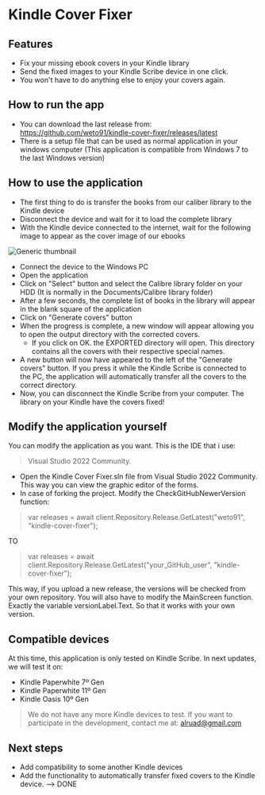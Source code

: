 # Kindle Cover Fixer

## Features

- Fix your missing ebook covers in your Kindle library
- Send the fixed images to your Kindle Scribe device in one click.
- You won't have to do anything else to enjoy your covers again.

## How to run the app
- You can download the last release from: https://github.com/weto91/kindle-cover-fixer/releases/latest
- There is a setup file that can be used as normal application in your windows computer
(This application is compatible from Windows 7 to the last Windows version)

## How to use the application
- The first thing to do is transfer the books from our caliber library to the Kindle device
- Disconnect the device and wait for it to load the complete library
- With the Kindle device connected to the internet, wait for the following image to appear as the cover image of our ebooks

  
![Generic thumbnail](https://raw.githubusercontent.com/weto91/kindle-cover-fixer/main/thumbnail_generic.jpg)

- Connect the device to the Windows PC
- Open the application
- Click on "Select" button and select the Calibre library folder on your HDD (It is normally in the Documents/Calibre library folder)
- After a few seconds, the complete list of books in the library will appear in the blank square of the application
- Click on "Generate covers" button
- When the progress is complete, a new window will appear allowing you to open the output directory with the corrected covers.
    - If you click on OK. the EXPORTED directory will open. This directory contains all the covers with their respective special names.   
- A new button will now have appeared to the left of the "Generate covers" button. If you press it while the Kindle Scribe is connected to the PC, the application will automatically transfer all the covers to the correct directory.
- Now, you can disconnect the Kindle Scribe from your computer. The library on your Kindle have the covers fixed!

## Modify the application yourself
You can modify the application as you want. This is the IDE that i use:
> Visual Studio 2022 Community.
- Open the Kindle Cover Fixer.sln file from Visual Studio 2022 Community. This way you can view the graphic editor of the forms.
- In case of forking the project. Modify the CheckGitHubNewerVersion function:
> var releases = await client.Repository.Release.GetLatest("weto91", "kindle-cover-fixer");

TO

> var releases = await client.Repository.Release.GetLatest("your_GitHub_user", "kindle-cover-fixer");

This way, if you upload a new release, the versions will be checked from your own repository. You will also have to modify the MainScreen function. Exactly the variable versionLabel.Text. So that it works with your own version.

## Compatible devices
At this time, this application is only tested on Kindle Scribe. In next updates, we will test it on:
- Kindle Paperwhite 7º Gen
- Kindle Paperwhite 11º Gen
- Kindle Oasis 10º Gen

> We do not have any more Kindle devices to test. If you want to participate in the development, contact me at: alruad@gmail.com

## Next steps
- Add compatibility to some another Kindle devices
- Add the functionality to automatically transfer fixed covers to the Kindle device. --> DONE
